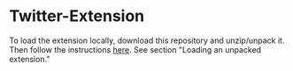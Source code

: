 # Twitter-Extension

To load the extension locally, download this repository and unzip/unpack it. Then follow the instructions [here](https://developer.chrome.com/docs/extensions/mv3/getstarted/development-basics/#load-unpacked). See section "Loading an unpacked extension."



